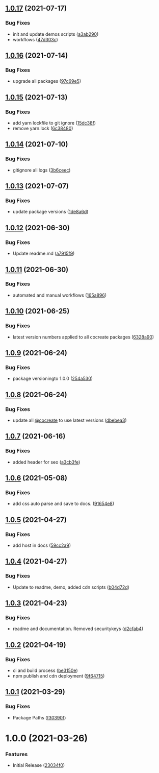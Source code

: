 ## [1.0.17](https://github.com/CoCreate-app/CoCreate-selected/compare/v1.0.16...v1.0.17) (2021-07-17)


### Bug Fixes

* init and update demos scripts ([a3ab290](https://github.com/CoCreate-app/CoCreate-selected/commit/a3ab29034e02c32280d8c78d8f5ccd273ed01615))
* workflows ([47d303c](https://github.com/CoCreate-app/CoCreate-selected/commit/47d303c97f666de45cf72bb3f5785e5e92fec539))

## [1.0.16](https://github.com/CoCreate-app/CoCreate-selected/compare/v1.0.15...v1.0.16) (2021-07-14)


### Bug Fixes

* upgrade all packages ([97c69e5](https://github.com/CoCreate-app/CoCreate-selected/commit/97c69e530bdb0eaacf2aae9e464678655116814c))

## [1.0.15](https://github.com/CoCreate-app/CoCreate-selected/compare/v1.0.14...v1.0.15) (2021-07-13)


### Bug Fixes

* add yarn lockfile to git ignore ([15dc38f](https://github.com/CoCreate-app/CoCreate-selected/commit/15dc38f26117100eb5e2e008bc7bd2a9a3aa7bfa))
* remove yarn.lock ([6c38480](https://github.com/CoCreate-app/CoCreate-selected/commit/6c384802b31dea4776ed6339268696af0ca990b1))

## [1.0.14](https://github.com/CoCreate-app/CoCreate-selected/compare/v1.0.13...v1.0.14) (2021-07-10)


### Bug Fixes

* gitignore all logs ([3b6ceec](https://github.com/CoCreate-app/CoCreate-selected/commit/3b6ceec15ba7148f41943e5c5a2320e9b737706c))

## [1.0.13](https://github.com/CoCreate-app/CoCreate-selected/compare/v1.0.12...v1.0.13) (2021-07-07)


### Bug Fixes

* update package versions ([1de8a6d](https://github.com/CoCreate-app/CoCreate-selected/commit/1de8a6d8c2220bd243618df6c0bdf6830a3ff005))

## [1.0.12](https://github.com/CoCreate-app/CoCreate-selected/compare/v1.0.11...v1.0.12) (2021-06-30)


### Bug Fixes

* Update readme.md ([a7915f9](https://github.com/CoCreate-app/CoCreate-selected/commit/a7915f9725e975f43823ff9fbad4055149310241))

## [1.0.11](https://github.com/CoCreate-app/CoCreate-selected/compare/v1.0.10...v1.0.11) (2021-06-30)


### Bug Fixes

* automated and manual workflows ([165a896](https://github.com/CoCreate-app/CoCreate-selected/commit/165a896e0f4926bc644a0cc9901f4952a4fa268d))

## [1.0.10](https://github.com/CoCreate-app/CoCreate-selected/compare/v1.0.9...v1.0.10) (2021-06-25)


### Bug Fixes

* latest version numbers applied to all cocreate packages ([6328a90](https://github.com/CoCreate-app/CoCreate-selected/commit/6328a9005fd512ee7f5defde8c8467bfa4353abb))

## [1.0.9](https://github.com/CoCreate-app/CoCreate-selected/compare/v1.0.8...v1.0.9) (2021-06-24)


### Bug Fixes

* package versioningto 1.0.0 ([254a530](https://github.com/CoCreate-app/CoCreate-selected/commit/254a530e08c5f5ae72b23972b3a5fe31a395fedf))

## [1.0.8](https://github.com/CoCreate-app/CoCreate-selected/compare/v1.0.7...v1.0.8) (2021-06-24)


### Bug Fixes

* update all [@cocreate](https://github.com/cocreate) to use latest versions ([dbebea3](https://github.com/CoCreate-app/CoCreate-selected/commit/dbebea3441c57152f194b8e78fdef472f1ea2298))

## [1.0.7](https://github.com/CoCreate-app/CoCreate-selected/compare/v1.0.6...v1.0.7) (2021-06-16)


### Bug Fixes

* added header for seo ([a3cb3fe](https://github.com/CoCreate-app/CoCreate-selected/commit/a3cb3fe653b9769792028b1c5083393f6435d0c8))

## [1.0.6](https://github.com/CoCreate-app/CoCreate-selected/compare/v1.0.5...v1.0.6) (2021-05-08)


### Bug Fixes

* add css auto parse and save to docs. ([91654e8](https://github.com/CoCreate-app/CoCreate-selected/commit/91654e8dfa9848a06f3dae7246a33e355b639f63))

## [1.0.5](https://github.com/CoCreate-app/CoCreate-selected/compare/v1.0.4...v1.0.5) (2021-04-27)


### Bug Fixes

* add host in docs ([59cc2a9](https://github.com/CoCreate-app/CoCreate-selected/commit/59cc2a964ca5487cd1bee34b37130b5fbd4c86e9))

## [1.0.4](https://github.com/CoCreate-app/CoCreate-selected/compare/v1.0.3...v1.0.4) (2021-04-27)


### Bug Fixes

* Update to readme, demo, added cdn scripts ([b04d72d](https://github.com/CoCreate-app/CoCreate-selected/commit/b04d72d95475d341f2740c98b0e468182e0462ee))

## [1.0.3](https://github.com/CoCreate-app/CoCreate-selected/compare/v1.0.2...v1.0.3) (2021-04-23)


### Bug Fixes

* readme and documentation. Removed securitykeys ([d2cfab4](https://github.com/CoCreate-app/CoCreate-selected/commit/d2cfab48ac0704aa3702de059a4872cb62274a48))

## [1.0.2](https://github.com/CoCreate-app/CoCreate-selected/compare/v1.0.1...v1.0.2) (2021-04-19)


### Bug Fixes

* ci and build process ([be3150e](https://github.com/CoCreate-app/CoCreate-selected/commit/be3150edca74bd120b897f349e38360770427657))
* npm publish and cdn deployment ([9f64715](https://github.com/CoCreate-app/CoCreate-selected/commit/9f64715f56199a664741c0273063cef608ddda6f))

## [1.0.1](https://github.com/CoCreate-app/CoCreate-selected/compare/v1.0.0...v1.0.1) (2021-03-29)


### Bug Fixes

* Package Paths ([f30390f](https://github.com/CoCreate-app/CoCreate-selected/commit/f30390f280832fa62ebb8e5ce3f6fe1d3cb57f6d))

# 1.0.0 (2021-03-26)


### Features

* Initial Release ([23034f0](https://github.com/CoCreate-app/CoCreate-selected/commit/23034f0df91177cb35879e6df0eaf49294781598))
